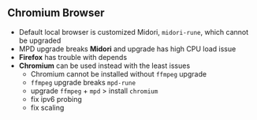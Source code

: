 Chromium Browser
---

- Default local browser is customized Midori, `midori-rune`, which cannot be upgraded
- MPD upgrade breaks **Midori** and upgrade has high CPU load issue
- **Firefox** has trouble with depends
- **Chromium** can be used instead with the least issues
	- Chromium cannot be installed without `ffmpeg` upgrade
	- `ffmpeg` upgrade breaks `mpd-rune`
	- upgrade `ffmpeg` + `mpd` > install `chromium`
	- fix ipv6 probing
	- fix scaling
